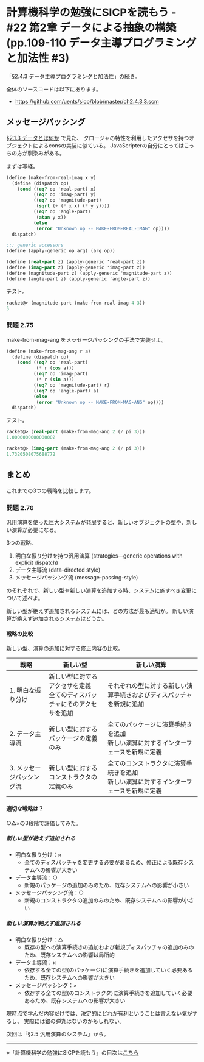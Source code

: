 計算機科学の勉強にSICPを読もう - #22 第2章 データによる抽象の構築 (pp.109-110 データ主導プログラミングと加法性 #3)
======================================

「§2.4.3 データ主導プログラミングと加法性」の続き。

全体のソースコードは以下にあります。

* https://github.com/uents/sicp/blob/master/ch2.4.3.3.scm


メッセージパッシング
--------------------------------

[§2.1.3 データとは何か](/entry/sicp/005-ch2.1.md) で見た、
クロージャの特性を利用したアクセサを持つオブジェクトによるconsの実装に似ている。
JavaScripterの自分にとってはこっちの方が馴染みがある。

まずは写経。

```scheme
(define (make-from-real-imag x y)
  (define (dispatch op)
	(cond ((eq? op 'real-part) x)
		  ((eq? op 'imag-part) y)
		  ((eq? op 'magnitude-part)
		   (sqrt (+ (* x x) (* y y))))
		  ((eq? op 'angle-part)
		   (atan y x))
		  (else
		   (error "Unknown op -- MAKE-FROM-REAL-IMAG" op))))
  dispatch)

;;; generic accessors
(define (apply-generic op arg) (arg op))

(define (real-part z) (apply-generic 'real-part z))
(define (imag-part z) (apply-generic 'imag-part z))
(define (magnitude-part z) (apply-generic 'magnitude-part z))
(define (angle-part z) (apply-generic 'angle-part z))
```

テスト。

```scheme
racket@> (magnitude-part (make-from-real-imag 4 3))
5
```

### 問題 2.75

make-from-mag-ang をメッセージパッシングの手法で実装せよ。

```scheme
(define (make-from-mag-ang r a)
  (define (dispatch op)
	(cond ((eq? op 'real-part)
		   (* r (cos a)))
		  ((eq? op 'imag-part)
		   (* r (sin a)))
		  ((eq? op 'magnitude-part) r)
		  ((eq? op 'angle-part) a)
		  (else
		   (error "Unknown op -- MAKE-FROM-MAG-ANG" op))))
  dispatch)
```

テスト。

```scheme
racket@> (real-part (make-from-mag-ang 2 (/ pi 3)))
1.0000000000000002

racket@> (imag-part (make-from-mag-ang 2 (/ pi 3)))
1.7320508075688772
```


まとめ
--------------------------------

これまでの3つの戦略を比較します。

### 問題 2.76

汎用演算を使った巨大システムが発展すると、新しいオブジェクトの型や、新しい演算が必要になる。

3つの戦略、

1. 明白な振り分けを持つ汎用演算 (strategies—generic operations with explicit dispatch)
2. データ主導流 (data-directed style)
3. メッセージパッシング流 (message-passing-style)

のそれぞれで、新しい型や新しい演算を追加する時、システムに施すべき変更について述べよ。

新しい型が絶えず追加されるシステムには、どの方法が最も適切か。
新しい演算が絶えず追加されるシステムはどうか。

#### 戦略の比較

新しい型、演算の追加に対する修正内容の比較。

| 戦略                     | 新しい型                                | 新しい演算 |
|--------------------------|-----------------------------------------|------------|
|1. 明白な振り分け         |新しい型に対するアクセサを定義 <br>全てのディスパッチャにそのアクセサを追加 |それぞれの型に対する新しい演算手続きおよびディスパッチャを新規に追加 |
|2. データ主導流           |新しい型に対するパッケージの定義のみ     |全てのパッケージに演算手続きを追加 <br>新しい演算に対するインターフェースを新規に定義 |
|3. メッセージパッシング流 |新しい型に対するコンストラクタの定義のみ |全てのコンストラクタに演算手続きを追加 <br>新しい演算に対するインターフェースを新規に定義 |

#### 適切な戦略は？

○△×の3段階で評価してみた。

##### 新しい型が絶えず追加される

- 明白な振り分け：×
  + 全てのディスパッチャを変更する必要があるため、修正による既存システムへの影響が大きい
- データ主導流：○
  + 新規のパッケージの追加のみのため、既存システムへの影響が小さい
- メッセージパッシング流：○
  + 新規のコンストラクタの追加のみのため、既存システムへの影響が小さい

##### 新しい演算が絶えず追加される

- 明白な振り分け：△
  + 既存の型への演算手続きの追加および新規ディスパッチャの追加のみのため、既存システムへの影響は局所的
- データ主導流：×
  + 依存する全ての型(のパッケージ)に演算手続きを追加していく必要あるため、既存システムへの影響が大きい
- メッセージパッシング：×
  + 依存する全ての型(のコンストラクタ)に演算手続きを追加していく必要あるため、既存システムへの影響が大きい


現時点で学んだ内容だけでは、決定的にどれが有利ということは言えない気がするし、
実際には銀の弾丸はないのかもしれない。


次回は「§2.5 汎用演算のシステム」から。

--------------------------------

※「計算機科学の勉強にSICPを読もう」の目次は[こちら](/entry/sicp/index.md)

